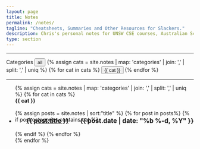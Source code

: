 ```yaml
---
layout: page
title: Notes
permalink: /notes/
tagline: "Cheatsheets, Summaries and Other Resources for Slackers."
description: Chris's personal notes for UNSW CSE courses, Australian School of Business and the Higher School Certificate.
type: section
---
```


<script>
</script>

<hr><div style="display:inline;">Categories
  <button class="cat-button" onclick="showDiv('postBody');"><i class="fa fa-folder-o fa-lg" aria-hidden="true"></i><a> all</a></button>
  {% assign cats =  site.notes | map: 'categories' | join: ','  | split: ',' | uniq %}
  {% for cat in cats %}
  <button class="cat-button" onclick="toggleDiv('{{ cat }}');jQuery(this).toggleClass('active');"><i class="fa fa-folder-o fa-lg" aria-hidden="true"></i><a> {{ cat }}</a></button>
  {% endfor %}
</div><hr>


<ul class="post-list">
	{% assign cats =  site.notes | map: 'categories' | join: ','  | split: ',' | uniq %}
    {% for cat in cats %}
	    <div class="postBody {{ cat }}">
			<div class="manual-post">
				<div class="manual manual-title" id="{{ cat }}">
			  		<i class="fa fa-book fa-lg" aria-hidden="true"></i>
			 		<strong>{{ cat }}</strong>
				</div>
			</div><br>
			{% assign posts = site.notes | sort:"title" %}
		    {% for post in posts%}
		    	{% if post.categories contains cat %}
				<li>
				  <h3 style="margin-left:25px;font-size:17px; margin-top: -15px;">
				    <i class="fa fa-sticky-note-o" aria-hidden="true"></i>
					<a class="post-link-main" style="padding-left:5px;" href="{{ post.url | prepend: site.baseurl }}"> {{ post.title }}</a>
					<span style="float:right;" class="post-meta-main">{{ post.date | date: "%b %-d, %Y" }}</span>
				  </h3>
				</li>
	    		{% endif %}
   			 {% endfor %}
		</div>
	{% endfor %}
</ul>
